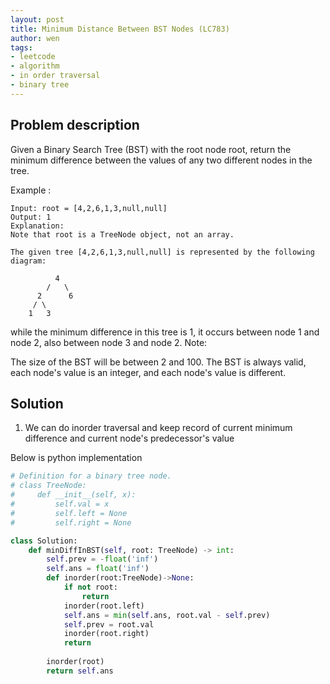```yaml
---
layout: post
title: Minimum Distance Between BST Nodes (LC783)
author: wen
tags:
- leetcode
- algorithm
- in order traversal
- binary tree
---
```


## Problem description
Given a Binary Search Tree (BST) with the root node root, return the minimum difference between the values of any two different nodes in the tree.

Example :
```
Input: root = [4,2,6,1,3,null,null]
Output: 1
Explanation:
Note that root is a TreeNode object, not an array.

The given tree [4,2,6,1,3,null,null] is represented by the following diagram:

          4
        /   \
      2      6
     / \    
    1   3  
```
while the minimum difference in this tree is 1, it occurs between node 1 and node 2, also between node 3 and node 2.
Note:

The size of the BST will be between 2 and 100.
The BST is always valid, each node's value is an integer, and each node's value is different.

## Solution
1. We can do inorder traversal and keep record of current minimum difference and current node's predecessor's value

Below is python implementation

```python
# Definition for a binary tree node.
# class TreeNode:
#     def __init__(self, x):
#         self.val = x
#         self.left = None
#         self.right = None

class Solution:
    def minDiffInBST(self, root: TreeNode) -> int:
        self.prev = -float('inf')
        self.ans = float('inf')
        def inorder(root:TreeNode)->None:
            if not root:
                return
            inorder(root.left)
            self.ans = min(self.ans, root.val - self.prev)
            self.prev = root.val
            inorder(root.right)
            return
        
        inorder(root)
        return self.ans
```